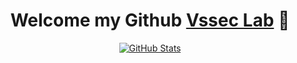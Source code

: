 <p>
  <h1 align="center">
    <b>Welcome my Github <a href="https://vsseclab.vercel.app">Vssec Lab</a> 👋</b>
  </h1>
</p>

<p align="center">
  <a href="https://github.com/vsseclab">
    <img alt="GitHub Stats" src="https://github-readme-stats.vercel.app/api?username=vsseclab&hide=issues&hide_title=true&include_all_commits=true&bg_color=30,e96443,904e95&title_color=fff&text_color=fff" />
    </a>
</p>
